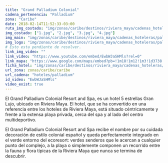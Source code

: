 ```yaml
---
title: "Grand Palladium Colonial"
cadena_pertenencia: "Palladium"
zona: "Caribe"
date: 2018-02-14T11:52:33-03:00
ruta_img_costado: "img/zonas/caribe/destinos/riviera_maya/cadenas_hoteleras/palladium/grand_palladium_colonial/imagenes_hotel/"
img_costado: ["1.jpg", "2.jpg", "3.jpg", "4.jpg"]
img_main: "img/zonas/caribe/destinos/riviera_maya/cadenas_hoteleras/palladium/grand_palladium_colonial/ficha_grand_palladium_colonial.jpg"
img_logo: "img/zonas/caribe/destinos/riviera_maya/cadenas_hoteleras/palladium/grand_palladium_colonial/logo/logo_grand_palladium_colonial.jpg"
# Esto esta pendiente de resolver.
link_img_video: ""
link_video: "https://www.youtube.com/embed/EwbWJaSHMls?rel=0"
link_mapa: "https://www.google.com/maps/embed?pb=!1m18!1m12!1m3!1d3738.515350590925!2d-87.29038768507708!3d20.44401598631807!2m3!1f0!2f0!3f0!3m2!1i1024!2i768!4f13.1!3m3!1m2!1s0x8f4e36c471432eb3%3A0x670d74ab9cf329e!2sGrand+Palladium+Riviera+Maya+Resort+%26+Spa!5e0!3m2!1ses!2scl!4v1518622488432"
ficha_hotel: "img/zonas/caribe/destinos/riviera_maya/cadenas_hoteleras/palladium/grand_palladium_colonial/ficha_grand_palladium_colonial.pdf"
url_zona: zonas/caribe/caribe
url_cadena: "hoteles/palladium"
id_video: "EwbWJaSHMls"
video_exist: true
---
```

El Grand Palladium Colonial Resort and Spa, es un hotel 5 estrellas Gran Lujo, ubicado en Riviera Maya. El hotel, que se ha convertido en una referencia entre los hoteles de Riviera Maya, está situado céntricamente y frente a la extensa playa privada, cerca del spa y al lado del centro multideportivo.

El Grand Palladium Colonial Resort and Spa recibe el nombre por su cuidada decoración de estilo colonial español y queda perfectamente integrado en el verde entorno del ecoresort: verdes senderos que le acercan a cualquier punto del complejo, a la playa o simplemente componen un recorrido entre la fauna y flora típicas de la Riviera Maya que nunca se termina de descubrir.
